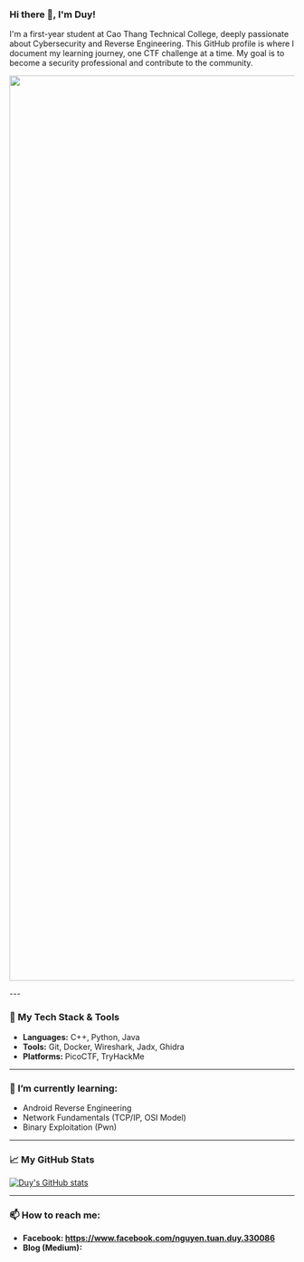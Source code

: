 ### Hi there 👋, I'm Duy!

I'm a first-year student at Cao Thang Technical College, deeply passionate about Cybersecurity and Reverse Engineering. This GitHub profile is where I document my learning journey, one CTF challenge at a time. My goal is to become a security professional and contribute to the community.


<p align="center">
    <img src="https://github.com/SyerexX/SyerexX/blob/main/BlackHole.gif?raw=true" width="1600"> 
    </p>
---

### 🔧 My Tech Stack & Tools

- **Languages:** C++, Python, Java
- **Tools:** Git, Docker, Wireshark, Jadx, Ghidra
- **Platforms:** PicoCTF, TryHackMe

---

### 🌱 I’m currently learning:

- Android Reverse Engineering
- Network Fundamentals (TCP/IP, OSI Model)
- Binary Exploitation (Pwn)

---

### 📈 My GitHub Stats

[![Duy's GitHub stats](https://github-readme-stats.vercel.app/api?username=SyerexX&show_icons=true&theme=dracula)](https://github.com/anuraghazra/github-readme-stats)

---

### 📫 How to reach me:

- **Facebook: https://www.facebook.com/nguyen.tuan.duy.330086** 
- **Blog (Medium):**

